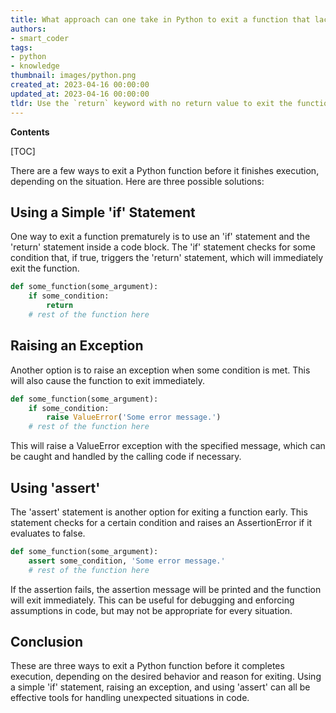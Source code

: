 ```yaml
---
title: What approach can one take in Python to exit a function that lacks a return value before it completes (such as when a condition is not met)?
authors:
- smart_coder
tags:
- python
- knowledge
thumbnail: images/python.png
created_at: 2023-04-16 00:00:00
updated_at: 2023-04-16 00:00:00
tldr: Use the `return` keyword with no return value to exit the function.
---
```


**Contents**

[TOC]

There are a few ways to exit a Python function before it finishes execution, depending on the situation. Here are three possible solutions:

## Using a Simple 'if' Statement

One way to exit a function prematurely is to use an 'if' statement and the 'return' statement inside a code block. The 'if' statement checks for some condition that, if true, triggers the 'return' statement, which will immediately exit the function.

```python
def some_function(some_argument):
    if some_condition:
        return
    # rest of the function here
```

## Raising an Exception

Another option is to raise an exception when some condition is met. This will also cause the function to exit immediately.

```python
def some_function(some_argument):
    if some_condition:
        raise ValueError('Some error message.')
    # rest of the function here
```

This will raise a ValueError exception with the specified message, which can be caught and handled by the calling code if necessary.

## Using 'assert'

The 'assert' statement is another option for exiting a function early. This statement checks for a certain condition and raises an AssertionError if it evaluates to false. 

```python
def some_function(some_argument):
    assert some_condition, 'Some error message.'
    # rest of the function here
```

If the assertion fails, the assertion message will be printed and the function will exit immediately. This can be useful for debugging and enforcing assumptions in code, but may not be appropriate for every situation.

## Conclusion

These are three ways to exit a Python function before it completes execution, depending on the desired behavior and reason for exiting. Using a simple 'if' statement, raising an exception, and using 'assert' can all be effective tools for handling unexpected situations in code.
